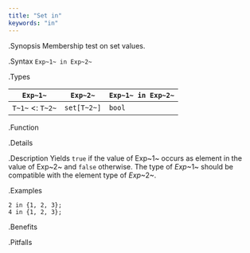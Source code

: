 ```yaml
---
title: "Set in"
keywords: "in"
---
```


.Synopsis
Membership test on set values.

.Syntax
`Exp~1~ in Exp~2~`

.Types


| `Exp~1~`           |  `Exp~2~`     | `Exp~1~ in Exp~2~`  |
| --- | --- | --- |
| `T~1~`  <: `T~2~` |  `set[T~2~]`  | `bool`                |


.Function

.Details

.Description
Yields `true` if the value of Exp~1~ occurs as element in the value of Exp~2~ and `false` otherwise. The type of _Exp_~1~ should be compatible with the element type of _Exp_~2~.

.Examples
```rascal-shell
2 in {1, 2, 3};
4 in {1, 2, 3};
```

.Benefits

.Pitfalls

